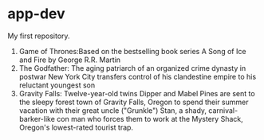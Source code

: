 # app-dev
My first repository.
<ol>
<li> Game of Thrones:Based on the bestselling book series A Song of Ice and Fire by George R.R. Martin</li>
<li> The Godfather: The aging patriarch of an organized crime dynasty in postwar New York City transfers control of his clandestine empire to his reluctant youngest son </li>
<li> Gravity Falls: Twelve-year-old twins Dipper and Mabel Pines are sent to the sleepy forest town of Gravity Falls, Oregon to spend their summer vacation with their great uncle ("Grunkle") Stan, a shady, carnival-barker-like con man who forces them to work at the Mystery Shack, Oregon's lowest-rated tourist trap.</li>
</ol>

